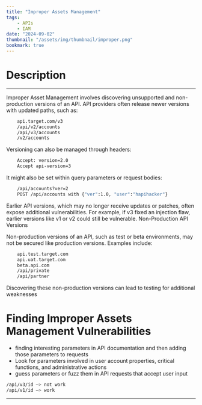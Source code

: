 ```yaml
---
title: "Improper Assets Management"
tags:
    - APIs
    - IAM
date: "2024-09-02"
thumbnail: "/assets/img/thumbnail/improper.png"
bookmark: true
---
```

# Description
---
Improper Asset Management involves discovering unsupported and non-production versions of an API. API providers often release newer versions with updated paths, such as:
```bash
    api.target.com/v3
    /api/v2/accounts
    /api/v3/accounts
    /v2/accounts
```
Versioning can also be managed through headers:
```bash
    Accept: version=2.0
    Accept api-version=3
```
It might also be set within query parameters or request bodies:
```bash
    /api/accounts?ver=2
    POST /api/accounts with {"ver":1.0, "user":"hapihacker"}
```
Earlier API versions, which may no longer receive updates or patches, often expose additional vulnerabilities. For example, if v3 fixed an injection flaw, earlier versions like v1 or v2 could still be vulnerable.
Non-Production API Versions

Non-production versions of an API, such as test or beta environments, may not be secured like production versions. Examples include:
```bash
    api.test.target.com
    api.uat.target.com
    beta.api.com
    /api/private
    /api/partner
```
Discovering these non-production versions can lead to testing for additional weaknesses

# Finding Improper Assets Management Vulnerabilities
*  finding interesting parameters in API documentation and then adding those parameters to requests
*  Look for parameters involved in user account properties, critical functions, and administrative actions
* guess parameters or fuzz them in API requests that accept user input
```bash
/api/v3/id —> not work
/api/v1/id —> work
```
---